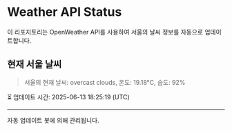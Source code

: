 
# Weather API Status

이 리포지토리는 OpenWeather API를 사용하여 서울의 날씨 정보를 자동으로 업데이트합니다.

## 현재 서울 날씨
> 서울의 현재 날씨: overcast clouds, 온도: 19.18°C, 습도: 92%

⏳ 업데이트 시간: 2025-06-13 18:25:19 (UTC)

---
자동 업데이트 봇에 의해 관리됩니다.

